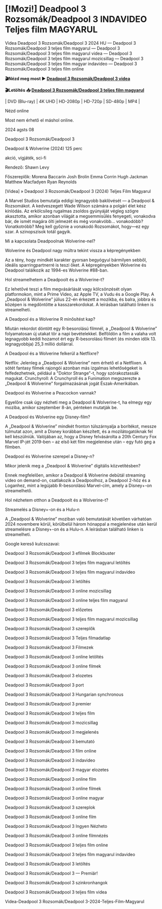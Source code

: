 # [!Mozi!] Deadpool 3 Rozsomák/Deadpool 3 INDAVIDEO Teljes film MAGYARUL


Videa Deadpool 3 Rozsomák/Deadpool 3 2024 HU — Deadpool 3 Rozsomák/Deadpool 3 teljes film magyarul — Deadpool 3 Rozsomák/Deadpool 3 teljes film magyarul videa — Deadpool 3 Rozsomák/Deadpool 3 teljes film magyarul mozicsillag — Deadpool 3 Rozsomák/Deadpool 3 teljes film magyar indavideo — Deadpool 3 Rozsomák/Deadpool 3 teljes film online

**🎬Nézd meg most ► [Deadpool 3 Rozsomák/Deadpool 3 videa](https://is.gd/Xd9CK1)**

**🎬Letöltés 📥 [Deadpool 3 Rozsomák/Deadpool 3 teljes film magyarul](https://is.gd/Xd9CK1)**


| DVD (Blu-ray) | 4K UHD | HD-2080p | HD-720p | SD-480p | MP4 |

Nézd online

Most nem érhető el máshol online.

2024 agsts 08

Deadpool 3 Rozsomák/Deadpool 3

Deadpool & Wolverine (2024) 125 perc

akció, vígjáték, sci-fi

Rendező: Shawn Levy

Főszereplők: Morena Baccarin Josh Brolin Emma Corrin Hugh Jackman Matthew Macfadyen Ryan Reynolds

[Videa] » Deadpool 3 Rozsomák/Deadpool 3 (2024) Teljes Film Magyarul

A Marvel Studios bemutatja eddigi legnagyobb baklövését — a Deadpool & Rozsomákot. A kedveszegett Wade Wilson számára a polgári élet kész kínlódás. Az erkölcsileg rugalmas zsoldos gyúnyáját végleg szögre akasztotta, amikor azonban világát a megsemmisülés fenyegeti, vonakodva bár, de ismét magára ölti jelmezét és még vonakvóbb... vonakodóbb? Vonatkotróbb? Meg kell győznie a vonakodó Rozsomákot, hogy—ez egy szar. A szinopszisok totál gagyik.

Mi a kapcsolata Deadpoolnak Wolverine-nel?

Wolverine és Deadpool nagy múltra tekint vissza a képregényekben

Az a tény, hogy mindkét karakter gyorsan begyógyul bármilyen sebből, ideális sparringpartnerré is teszi őket. A képregényekben Wolverine és Deadpool találkozik az 1994-es Wolverine #88-ban.

Hol streamelhetem a Deadpoolt és a Wolverine-t?

Ez lehetővé teszi a film megvásárlását vagy kölcsönzését olyan platformokon, mint a Prime Video, az Apple TV, a Vudu és a Google Play. A „Deadpool & Wolverine” július 22-én érkezett a mozikba, és balra, jobbra és középen is megdöntötte a kasszarekordokat. A leírásban található linken is streamelheti.

A Deadpool és a Wolverine R minősítést kap?

Miután rekordot döntött egy R-besorolású filmnél, a „Deadpool & Wolverine” folyamatosan új utakat tör a napi bevételekkel. Belföldön a film a valaha volt legnagyobb keddi hozamot ért egy R-besorolású filmért (és minden idők 13. legnagyobbja) 25,3 millió dollárral.

A Deadpool és a Wolverine felkerül a Netflixre?

Netflix: Jelenleg a „Deadpool & Wolverine” nem érhető el a Netflixen. A sötét fantasy filmek rajongói azonban más izgalmas lehetőségeket is felfedezhetnek, például a "Doktor Strange"-t, hogy szórakoztassák magukat. Crunchyroll: A Crunchyroll és a Funimation megszerezte a „Deadpool & Wolverine” forgalmazásának jogát Észak-Amerikában.

Deadpool és Wolverine a Peacockon vannak?

Egyelőre csak úgy nézheti meg a Deadpool & Wolverine-t, ha elmegy egy moziba, amikor szeptember 8-án, pénteken mutatják be.

A Deadpool és Wolverine egy Disney-film?

A „Deadpool & Wolverine” mindkét fronton túlszárnyalja a borítékot, messze túlmutat azon, amit a Disney korábban készített, és a mozilátogatóknak fel kell készülniük. Valójában az, hogy a Disney felvásárolta a 20th Century Fox Marvel IP-jét 2019-ben – az első két film megjelenése után – egy futó geg a filmben.

Deadpool és Wolverine szerepel a Disney-n?

Mikor jelenik meg a „Deadpool & Wolverine” digitális közvetítésben?

Ennek megfelelően, amikor a Deadpool & Wolverine debütál streaming video on demand-on, csatlakozik a Deadpoolhoz, a Deadpool 2-höz és a Loganhez, mint a legújabb R-besorolású Marvel-cím, amely a Disney+-on streamelhető.

Hol nézhetem otthon a Deadpoolt és a Wolverine-t?

Streamelés a Disney+-on és a Hulu-n

A „Deadpool & Wolverine” moziban való bemutatását követően várhatóan 2024 novembere körül, körülbelül három hónappal a megjelenése után kerül streamelésre a Disney+-on és a Hulu-n. A leírásban található linken is streamelheti.

Google kereső kulcsszavai:

Deadpool 3 Rozsomák/Deadpool 3 efilmek Blockbuster

Deadpool 3 Rozsomák/Deadpool 3 teljes film magyarul letöltés

Deadpool 3 Rozsomák/Deadpool 3 teljes film magyarul indavideo

Deadpool 3 Rozsomák/Deadpool 3 letöltés

Deadpool 3 Rozsomák/Deadpool 3 online mozicsillag

Deadpool 3 Rozsomák/Deadpool 3 online teljes film magyarul

Deadpool 3 Rozsomák/Deadpool 3 előzetes

Deadpool 3 Rozsomák/Deadpool 3 teljes film magyarul mozicsillag

Deadpool 3 Rozsomák/Deadpool 3 szereplők

Deadpool 3 Rozsomák/Deadpool 3 Teljes filmadatlap

Deadpool 3 Rozsomák/Deadpool 3 Filmezek

Deadpool 3 Rozsomák/Deadpool 3 online letöltés

Deadpool 3 Rozsomák/Deadpool 3 online filmek

Deadpool 3 Rozsomák/Deadpool 3 elozetes

Deadpool 3 Rozsomák/Deadpool 3 port

Deadpool 3 Rozsomák/Deadpool 3 Hungarian synchronous

Deadpool 3 Rozsomák/Deadpool 3 premier

Deadpool 3 Rozsomák/Deadpool 3 teljes film

Deadpool 3 Rozsomák/Deadpool 3 mozicsillag

Deadpool 3 Rozsomák/Deadpool 3 megjelenés

Deadpool 3 Rozsomák/Deadpool 3 bemutató

Deadpool 3 Rozsomák/Deadpool 3 film online

Deadpool 3 Rozsomák/Deadpool 3 indavideo

Deadpool 3 Rozsomák/Deadpool 3 magyar elozetes

Deadpool 3 Rozsomák/Deadpool 3 online film

Deadpool 3 Rozsomák/Deadpool 3 online filmek

Deadpool 3 Rozsomák/Deadpool 3 online magyar

Deadpool 3 Rozsomák/Deadpool 3 szereplok

Deadpool 3 Rozsomák/Deadpool 3 online film

Deadpool 3 Rozsomák/Deadpool 3 Ingyen Nézheto

Deadpool 3 Rozsomák/Deadpool 3 online filmnézés

Deadpool 3 Rozsomák/Deadpool 3 teljes film online

Deadpool 3 Rozsomák/Deadpool 3 teljes film magyarul indavideo

Deadpool 3 Rozsomák/Deadpool 3 letöltés

Deadpool 3 Rozsomák/Deadpool 3 — Premiär!

Deadpool 3 Rozsomák/Deadpool 3 szinkronhangok

Deadpool 3 Rozsomák/Deadpool 3 teljes film videa

Videa-Deadpool 3 Rozsomák/Deadpool 3-2024-Teljes-Film-Magyarul
